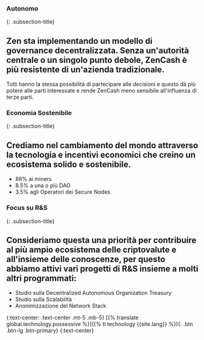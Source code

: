 ### Autonomo
{: .subsection-title}
## Zen sta implementando un modello di governance decentralizzata. Senza un'autorità centrale o un singolo punto debole, ZenCash è più resistente di un'azienda tradizionale.

Tutti hanno la stessa possibilità di partecipare alle decisioni e questo dà più potere alle parti interessate e rende ZenCash meno sensibile all'influenza di terze parti.

### Economia Sostenibile
{: .subsection-title}
## Crediamo nel cambiamento del mondo attraverso la tecnologia e incentivi economici che creino un ecosistema solido e sostenibile.
* 88% ai miners
* 8.5% a una o più DAO
* 3.5% agli Operatori dei Secure Nodes

### Focus su R&S
{: .subsection-title}
## Consideriamo questa una priorità per contribuire al più ampio ecosistema delle criptovalute e all'insieme delle conoscenze, per questo abbiamo attivi vari progetti di R&S insieme a molti altri programmati:
* Studio sulla Decentralized Autonomous Organization Treasury
* Studio sulla Scalabilità
* Anonimizzazione del Network Stack

{:text-center: .text-center .mt-5 .mb-5}
[{% translate global.technology.possessive %}]({% tl technology {{site.lang}} %}){: .btn .btn-lg .btn-primary}
{:text-center}
